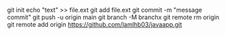 git init
echo "text" >> file.ext
git add file.ext
git commit -m "message commit"
git push -u origin main
git branch -M branchx
git remote rm origin
git remote add origin https://github.com/lamlhb03/javaapp.git
